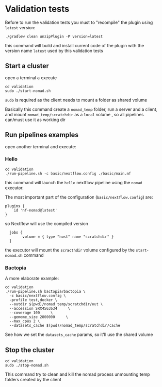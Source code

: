 # Validation tests

Before to run the validation tests you must to "recompile" the plugin using `latest` version:

`./gradlew clean unzipPlugin -P version=latest`

this command will build and install current code of the plugin with the version name `latest` used by this validation
tests

## Start a cluster

open a terminal a execute

```shell
cd validation
sudo ./start-nomad.sh
```

`sudo` is required as the client needs to mount a folder as shared volume

Basically this command create a `nomad_temp` folder, run a server and a client, and mount `nomad_temp/scratchdir` as a `local` volume
, so all pipelines can/must use it as working dir 

## Run pipelines examples

open another terminal and execute:

### Hello

```shell
cd validation
./run-pipeline.sh -c basic/nextflow.config ./basic/main.nf 
```

this command will launch the `hello` nextflow pipeline using the `nomad` executor. 

The most important part of the configuration (`basic/nextflow.config`) are:

``` 
plugins {
    id 'nf-nomad@latest'
}
```

so Nextflow will use the compiled version

```
  jobs {
        volume = { type "host" name "scratchdir" }
  } 
```

the executor will mount the `scracthdir` volume configured by the `start-nomad.sh` command 


### Bactopia

A more elaborate example:

```shell
cd validation
./run-pipeline.sh bactopia/bactopia \
  -c basic/nextflow.config \
  -profile test,docker \
  --outdir $(pwd)/nomad_temp/scratchdir/out \
  --accession SRX4563634     \
  --coverage 100     \
  --genome_size 2800000     \
  --max_cpus 2 \
  --datasets_cache $(pwd)/nomad_temp/scratchdir/cache
```

See how we set the `datasets_cache` params, so it'll use the shared volume


## Stop the cluster

```shell
cd validation
sudo ./stop-nomad.sh
```

This command try to clean and kill the nomad process unmounting temp folders created by the client